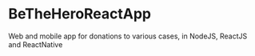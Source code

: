 # BeTheHeroReactApp
Web and mobile app for donations to various cases, in NodeJS, ReactJS and ReactNative
